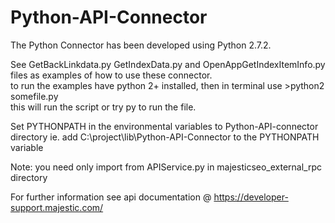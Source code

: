 Python-API-Connector
====================

The Python Connector has been developed using Python 2.7.2.

See GetBackLinkdata.py GetIndexData.py and OpenAppGetIndexItemInfo.py files as examples of how to use these connector.\
to run the examples have python 2+ installed, then in terminal use >python2 somefile.py  
this will run the script or try py to run the file.

Set PYTHONPATH in the environmental variables to Python-API-connector directory ie. add C:\project\lib\Python-API-Connector to the PYTHONPATH variable

Note: you need only import from  APIService.py in majesticseo_external_rpc directory   

For further information see api documentation @ https://developer-support.majestic.com/